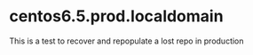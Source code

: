 centos6.5.prod.localdomain
==========================

This is a test to recover and repopulate a lost repo in production

